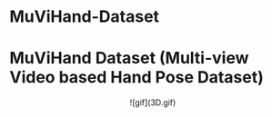 # MuViHand-Dataset
 # **MuViHand Dataset** (**Mu**lti-view **Vi**deo based **Hand** Pose Dataset)
<center>
![gif](3D.gif)
</center>
